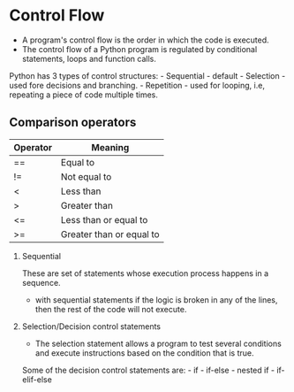 # Control Flow

- A program's control flow is the order in which the code is executed.
- The control flow of a Python program is regulated by conditional statements, loops and function calls.

Python has 3 types of control structures:
    - Sequential - default
    - Selection - used fore decisions and branching.
    - Repetition - used for looping, i.e, repeating a piece of code multiple times.

## Comparison operators

| Operator | Meaning |
|----------|---------|
| == | Equal to |
| != | Not equal to |
| < | Less than |
| > | Greater than |
| <= | Less than or equal to |
| >= | Greater than or equal to |



1. Sequential

    These are set of statements whose execution process happens in a sequence. 
    - with sequential statements if the logic is broken in any of the lines, then the rest of the code will not execute.

2. Selection/Decision control statements

    - The selection statement allows a program to test several conditions and execute instructions based on the condition that is true.

    Some of the decision control statements are:
        - if
        - if-else
        - nested if
        - if-elif-else
